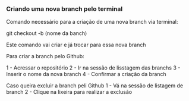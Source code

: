 ### Criando uma nova branch pelo terminal

Comando necessário para a criação de uma nova branch via terminal:

git checkout -b (nome da banch)

Este comando vai criar e já trocar para essa nova branch

Para criar a branch pelo Github:

1 - Acressar o repositório 
2 - Ir na sessão de lisstagem das branchs
3 - Inserir o nome da nova branch
4 - Confirmar a criação da branch



Caso queira excluir a branch peli Github
1 - Vá na sessão de listagem de branch
2 - Clique na lixeira para realizar a exclusão


